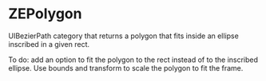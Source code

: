 ZEPolygon
=========

UIBezierPath category that returns a polygon that fits inside an ellipse inscribed in a given rect.

To do: add an option to fit the polygon to the rect instead of to the inscribed ellipse. Use bounds and transform to scale the polygon to fit the frame.
